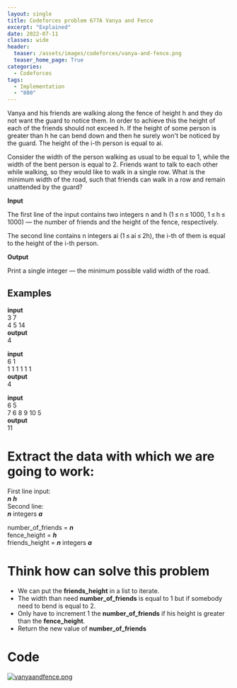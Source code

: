 ```yaml
---
layout: single
title: Codeforces problem 677A Vanya and Fence
excerpt: "Explained"
date: 2022-07-11
classes: wide
header:
  teaser: /assets/images/codeforces/vanya-and-fence.png
  teaser_home_page: True
categories:
  - Codeforces
tags:
  - Implementation
  - "800"
---
```


Vanya and his friends are walking along the fence of height h and they do not want the guard to notice them. In order to achieve this the height of each of the friends should not exceed h. If the height of some person is greater than h he can bend down and then he surely won't be noticed by the guard. The height of the i-th person is equal to ai.

Consider the width of the person walking as usual to be equal to 1, while the width of the bent person is equal to 2. Friends want to talk to each other while walking, so they would like to walk in a single row. What is the minimum width of the road, such that friends can walk in a row and remain unattended by the guard?

**Input**

The first line of the input contains two integers n and h (1 ≤ n ≤ 1000, 1 ≤ h ≤ 1000) — the number of friends and the height of the fence, respectively.

The second line contains n integers ai (1 ≤ ai ≤ 2h), the i-th of them is equal to the height of the i-th person.

**Output**

Print a single integer — the minimum possible valid width of the road.


## Examples
**input**<br>
3 7<br>
4 5 14<br>
**output**<br>
4

**input**<br>
6 1<br>
1 1 1 1 1 1<br>
**output**<br>
4

**input**<br>
6 5<br>
7 6 8 9 10 5<br>
**output**<br>
11

# Extract the data with which we are going to work:

First line input:<br>
***n*** ***h***<br>
Second line:<br>
***n*** integers ***a***

number_of_friends = ***n***<br>
fence_height = ***h***<br>
friends_height = ***n*** integers ***a***

# Think how can solve this problem

- We can put the **friends_height** in a list to iterate.
- The width than need **number_of_friends** is equal to 1 but if somebody need to bend is equal to 2.
- Only have to increment 1 the **number_of_friends** if his height is greater than the **fence_height**.
- Return the new value of **number_of_friends**

# Code
[![vanyaandfence.png](https://i.postimg.cc/rwB9h89Q/vanyaandfence.png)](https://postimg.cc/rD9Ws23r)